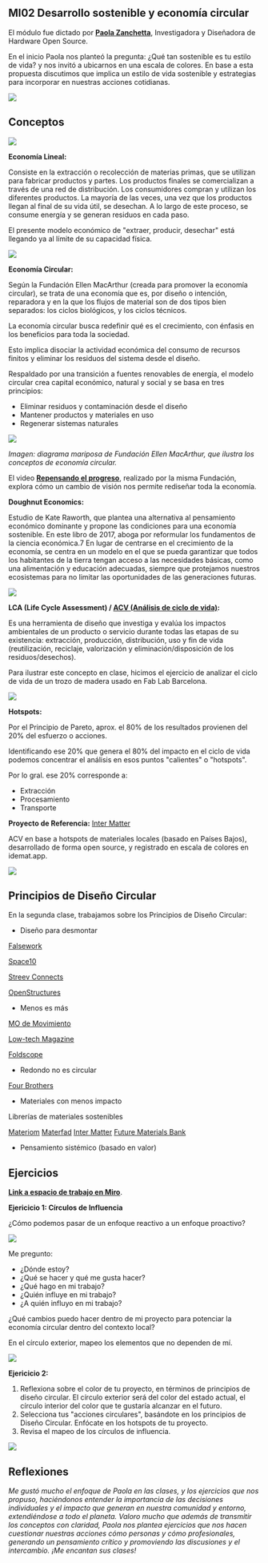 ## MI02 Desarrollo sostenible y economía circular

El módulo fue dictado por **[Paola Zanchetta](https://distributeddesign.eu/talent/paola-zanchetta/)**, Investigadora y Diseñadora de Hardware Open Source.

En el inicio Paola nos planteó la pregunta: ¿Qué tan sostenible es tu estilo de vida? y nos invitó a ubicarnos en una escala de colores.
En base a esta propuesta discutimos que implica un estilo de vida sostenible y estrategias para incorporar en nuestras acciones cotidianas.

![](../images/MI02/estilo.PNG)

## Conceptos

![](../images/MI02/ciclos.png)

**Economía Lineal:**

Consiste en la extracción o recolección de materias primas, que se utilizan para fabricar productos y partes. 
Los productos finales se comercializan a través de una red de distribución. Los consumidores compran y utilizan los diferentes productos. La mayoría de las veces, una vez que los productos llegan al final de su vida útil, se desechan. A lo largo de este proceso, se consume energía y se generan residuos en cada paso.

El presente modelo económico de "extraer, producir, desechar" está llegando ya al límite de su capacidad física. 

![](../images/MI02/lineal.gif)


**Economía Circular:** 

Según la Fundación Ellen MacArthur (creada para promover la economía circular), se trata de una economía que es, por diseño o intención, reparadora y en la que los flujos de material son de dos tipos bien separados: los ciclos biológicos, y los ciclos técnicos.

La economía circular busca redefinir qué es el crecimiento, con énfasis en los beneficios para toda la sociedad. 

Esto implica disociar la actividad económica del consumo de recursos finitos y eliminar los residuos del sistema desde el diseño. 

Respaldado por una transición a fuentes renovables de energía, el modelo circular crea capital económico, natural y social y se basa en tres principios:

- Eliminar residuos y contaminación desde el diseño
- Mantener productos y materiales en uso
- Regenerar sistemas naturales


![](../images/MI02/circular.jpg)

*Imagen: diagrama mariposa de Fundación Ellen MacArthur, que ilustra los conceptos de economía circular.*

El video **[Repensando el progreso](https://www.youtube.com/watch?v=RstFV_n6wRg)**, realizado por la misma Fundación, explora cómo un cambio de visión nos permite rediseñar toda la economía.


**Doughnut Economics:** 

Estudio de Kate Raworth, que plantea una alternativa al pensamiento económico dominante y propone las condiciones para una economía sostenible. En este libro de 2017, aboga por reformular los fundamentos de la ciencia económica.7​ En lugar de centrarse en el crecimiento de la economía, se centra en un modelo en el que se pueda garantizar que todos los habitantes de la tierra tengan acceso a las necesidades básicas, como una alimentación y educación adecuadas, siempre que protejamos nuestros ecosistemas para no limitar las oportunidades de las generaciones futuras.

![](../images/MI02/donut.jpg)


**LCA (Life Cycle Assessment) / [ACV (Análisis de ciclo de vida)](https://es.wikipedia.org/wiki/An%C3%A1lisis_de_ciclo_de_vida):** 

Es una herramienta de diseño que investiga y evalúa los impactos ambientales de un producto o servicio durante todas las etapas de su existencia: extracción, producción, distribución, uso y fin de vida (reutilización, reciclaje, valorización y eliminación/disposición de los residuos/desechos).

Para ilustrar este concepto en clase, hicimos el ejercicio de analizar el ciclo de vida de un trozo de madera usado en Fab Lab Barcelona.

![](../images/MI02/lca.png)

**Hotspots:**

Por el Principio de Pareto, aprox. el 80% de los resultados provienen del 20% del esfuerzo o acciones.

Identificando ese 20% que genera el 80% del impacto en el ciclo de vida podemos concentrar el análisis en esos puntos "calientes" o "hotspots".

Por lo gral. ese 20% corresponde a:

- Extracción 
- Procesamiento
- Transporte


**Proyecto de Referencia:** [Inter Matter](https://www.intermatter.nl/)

ACV en base a hotspots de materiales locales (basado en Países Bajos), desarrollado de forma open source, y registrado en escala de colores en idemat.app.

![](../images/MI02/inter.png)



## Principios de Diseño Circular

En la segunda clase, trabajamos sobre los Principios de Diseño Circular:

- Diseño para desmontar

[Falsework](https://falsework.eu/)

[Space10](https://space10.com/projects/the-algae-dome)

[Streev Connects](https://www.streev.de/)

[OpenStructures](https://www.openstructures.net/)

- Menos es más

[MO de Movimiento](https://modemovimiento.com/)

[Low-tech Magazine](https://solar.lowtechmagazine.com/)

[Foldscope](https://foldscope.com/)

- Redondo no es circular

[Four Brothers](https://www.architonic.com/en/project/mun-design-studio-four-brothers-chair/5103832)

- Materiales con menos impacto

Librerías de materiales sostenibles

[Materiom](https://materiom.org/)
[Materfad](https://www.fad.cat/materfad/es)
[Inter Matter](https://www.intermatter.nl/)
[Future Materials Bank](https://www.futurematerialsbank.com/materials/)


- Pensamiento sistémico (basado en valor)



## Ejercicios

**[Link a espacio de trabajo en Miro](https://miro.com/app/board/uXjVKjpb7U4=/)**.


**Ejericicio 1: Círculos de Influencia**

¿Cómo podemos pasar de un enfoque reactivo a un enfoque proactivo?

![](../images/MI02/influ.png)

Me pregunto:

- ¿Dónde estoy?
- ¿Qué se hacer y qué me gusta hacer?
- ¿Qué hago en mi trabajo?
- ¿Quién influye en mi trabajo?
- ¿A quién influyo en mi trabajo?

¿Qué cambios puedo hacer dentro de mi proyecto para potenciar la economía circular dentro del contexto local?

En el círculo exterior, mapeo los elementos que no dependen de mí.

![](../images/MI02/ej1.png)


**Ejericicio 2:**

1. Reflexiona sobre el color de tu proyecto, en términos de principios de diseño circular. El círculo exterior será del color del estado actual, el círculo interior del color que te gustaría alcanzar en el futuro.
2. Selecciona tus "acciones circulares", basándote en los principios de Diseño Circular. Enfócate en los hotspots de tu proyecto.
3. Revisa el mapeo de los círculos de influencia.

![](../images/MI02/ej2.png)



## Reflexiones

*Me gustó mucho el enfoque de Paola en las clases, y los ejercicios que nos propuso, haciéndonos entender la importancia de las decisiones individuales y el impacto que generan en nuestra comunidad y entorno, extendiéndose a todo el planeta.* 
*Valoro mucho que además de transmitir los conceptos con claridad, Paola nos plantea ejercicios que nos hacen cuestionar nuestras acciones cómo personas y cómo profesionales, generando un pensamiento crítico y promoviendo las discusiones y el intercambio.* 
*¡Me encantan sus clases!* 

